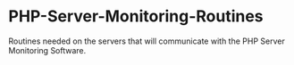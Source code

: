 # PHP-Server-Monitoring-Routines
Routines needed on the servers that will communicate with the PHP Server Monitoring Software.
